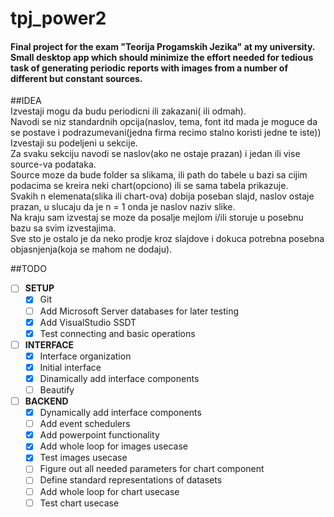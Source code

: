 # tpj_power2

#### Final project for the exam "Teorija Progamskih Jezika" at my university. Small desktop app which should minimize the effort needed for tedious task of generating periodic reports with images from a number of different but constant sources.

##IDEA  
Izvestaji mogu da budu periodicni ili zakazani( ili odmah).  
Navodi se niz standardnih opcija(naslov, tema, font itd mada je moguce da se postave i podrazumevani(jedna firma recimo stalno koristi jedne te iste))  
Izvestaji su podeljeni u sekcije.  
Za svaku sekciju navodi se naslov(ako ne ostaje prazan) i jedan ili vise source-va podataka.  
Source moze da bude folder sa slikama, ili path do tabele u bazi sa cijim podacima se kreira neki chart(opciono) ili se sama tabela prikazuje.  
Svakih n elemenata(slika ili chart-ova) dobija poseban slajd, naslov ostaje prazan, u slucaju da je n = 1 onda je naslov naziv slike.  
Na kraju sam izvestaj se moze da posalje mejlom i/ili storuje u posebnu bazu sa svim izvestajima.  
Sve sto je ostalo je da neko prodje kroz slajdove i dokuca potrebna posebna objasnjenja(koja se mahom ne dodaju).  

##TODO  
  - [ ] __SETUP__  
    - [x] Git  
    - [ ] Add Microsoft Server databases for later testing  
    - [x] Add VisualStudio SSDT  
    - [x] Test connecting and basic operations  
  - [ ] __INTERFACE__  
    - [x] Interface organization  
    - [x] Initial interface  
    - [x] Dinamically add interface components
    - [ ] Beautify  
  - [ ] __BACKEND__  
    - [x] Dynamically add interface components  
    - [ ] Add event schedulers  
    - [x] Add powerpoint functionality  
    - [x] Add whole loop for images usecase  
    - [x] Test images usecase  
    - [ ] Figure out all needed parameters for chart component  
    - [ ] Define standard representations of datasets
    - [ ] Add whole loop for chart usecase
    - [ ] Test chart usecase
